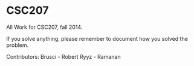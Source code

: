 CSC207
===========

All Work for CSC207, fall 2014.


If you solve anything, please remember to document how you solved the problem.

Contributors:
Brusci - Robert
Ryyz - Ramanan
